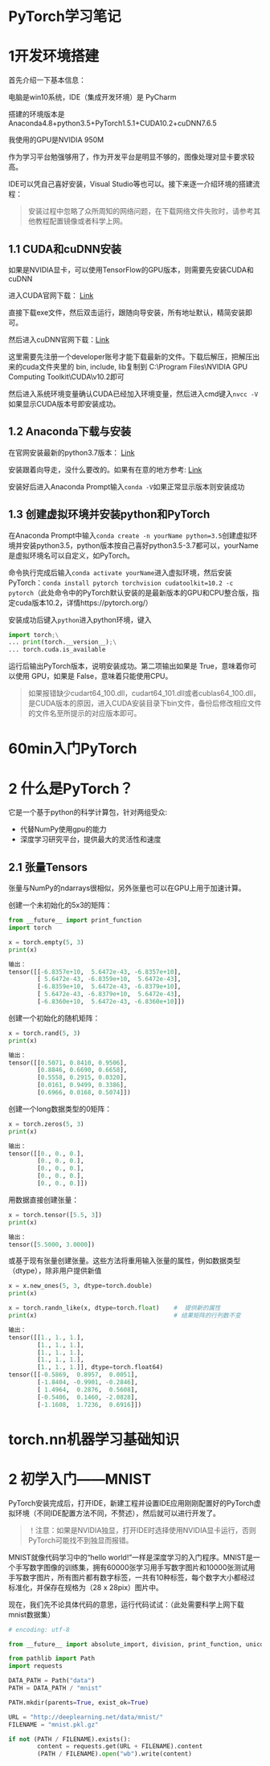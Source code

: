 # PyTorch学习笔记

# 1开发环境搭建

首先介绍一下基本信息：

电脑是win10系统，IDE（集成开发环境）是 PyCharm

搭建的环境版本是Anaconda4.8+python3.5+PyTorch1.5.1+CUDA10.2+cuDNN7.6.5

我使用的GPU是NVIDIA 950M

作为学习平台勉强够用了，作为开发平台是明显不够的，图像处理对显卡要求较高。

IDE可以凭自己喜好安装，Visual Studio等也可以。接下来逐一介绍环境的搭建流程：

>   安装过程中忽略了众所周知的网络问题，在下载网络文件失败时，请参考其他教程配置镜像或者科学上网。

## 1.1 CUDA和cuDNN安装

如果是NVIDIA显卡，可以使用TensorFlow的GPU版本，则需要先安装CUDA和cuDNN

进入CUDA官网下载： [Link](https://developer.nvidia.com/cuda-downloads)

直接下载exe文件，然后双击运行，跟随向导安装，所有地址默认，精简安装即可。

然后进入cuDNN官网下载：[Link](https://developer.nvidia.com/cudnn)

这里需要先注册一个developer账号才能下载最新的文件。下载后解压，把解压出来的cuda文件夹里的 bin, include, lib复制到 C:\Program Files\NVIDIA GPU Computing Toolkit\CUDA\v10.2即可

然后进入系统环境变量确认CUDA已经加入环境变量，然后进入cmd键入`nvcc -V`如果显示CUDA版本号即安装成功。

## 1.2 Anaconda下载与安装

在官网安装最新的python3.7版本： [Link](https://www.anaconda.com/distribution/#windows)

安装跟着向导走，没什么要改的。如果有在意的地方参考: [Link](https://docs.anaconda.com/anaconda/install/windows/)

安装好后进入Anaconda Prompt输入`conda -V`如果正常显示版本则安装成功

## 1.3 创建虚拟环境并安装python和PyTorch

在Anaconda Prompt中输入`conda create -n yourName python=3.5`创建虚拟环境并安装python3.5，python版本按自己喜好python3.5-3.7都可以，yourName是虚拟环境名可以自定义，如PyTorch。

命令执行完成后输入`conda activate yourName`进入虚拟环境，然后安装PyTorch：`conda install pytorch torchvision cudatoolkit=10.2 -c pytorch`（此处命令中的PyTorch默认安装的是最新版本的GPU和CPU整合版，指定cuda版本10.2，详情https://pytorch.org/）

安装成功后键入`python`进入python环境，键入

```python
import torch;\
... print(torch.__version__);\
... torch.cuda.is_available
```

运行后输出PyTorch版本，说明安装成功。第二项输出如果是 True，意味着你可以使用 GPU，如果是 False，意味着只能使用CPU。

>   如果报错缺少cudart64_100.dll，cudart64_101.dll或者cublas64_100.dll，是CUDA版本的原因，进入CUDA安装目录下bin文件，备份后修改相应文件的文件名至所提示的对应版本即可。

# 60min入门PyTorch

# 2 什么是PyTorch？

它是一个基于python的科学计算包，针对两组受众:

-   代替NumPy使用gpu的能力
-   深度学习研究平台，提供最大的灵活性和速度

## 2.1 张量Tensors

张量与NumPy的ndarrays很相似，另外张量也可以在GPU上用于加速计算。

创建一个未初始化的5x3的矩阵：

```python
from __future__ import print_function
import torch

x = torch.empty(5, 3)
print(x)

输出：
tensor([[-6.8357e+10,  5.6472e-43, -6.8357e+10],
        [ 5.6472e-43, -6.8359e+10,  5.6472e-43],
        [-6.8359e+10,  5.6472e-43, -6.8379e+10],
        [ 5.6472e-43, -6.8379e+10,  5.6472e-43],
        [-6.8360e+10,  5.6472e-43, -6.8360e+10]])
```

创建一个初始化的随机矩阵：

```python
x = torch.rand(5, 3)
print(x)

输出：
tensor([[0.5071, 0.8410, 0.9506],
        [0.8846, 0.6690, 0.6658],
        [0.5558, 0.2915, 0.0320],
        [0.0161, 0.9499, 0.3386],
        [0.6966, 0.0168, 0.5074]])
```

创建一个long数据类型的0矩阵：

```python
x = torch.zeros(5, 3)
print(x)

输出：
tensor([[0., 0., 0.],
        [0., 0., 0.],
        [0., 0., 0.],
        [0., 0., 0.],
        [0., 0., 0.]])
```

用数据直接创建张量：

```python
x = torch.tensor([5.5, 3])
print(x)

输出：
tensor([5.5000, 3.0000])
```

或基于现有张量创建张量。这些方法将重用输入张量的属性，例如数据类型（dtype），除非用户提供新值

```python
x = x.new_ones(5, 3, dtype=torch.double)
print(x)

x = torch.randn_like(x, dtype=torch.float)    #  提供新的属性
print(x)                                      # 结果矩阵的行列数不变

输出：
tensor([[1., 1., 1.],
        [1., 1., 1.],
        [1., 1., 1.],
        [1., 1., 1.],
        [1., 1., 1.]], dtype=torch.float64)
tensor([[-0.5869,  0.8957,  0.0051],
        [-1.8404, -0.9901, -0.2846],
        [ 1.4964,  0.2876,  0.5608],
        [-0.5406,  0.1460, -2.0828],
        [-1.1608,  1.7236,  0.6916]])
```

# torch.nn机器学习基础知识

# 2 初学入门——MNIST

PyTorch安装完成后，打开IDE，新建工程并设置IDE应用刚刚配置好的PyTorch虚拟环境（不同IDE配置方法不同，不赘述），然后就可以进行开发了。

>   ！注意：如果是NVIDIA独显，打开IDE时选择使用NVIDIA显卡运行，否则PyTorch可能找不到独显而报错。

MNIST就像代码学习中的“hello world!”一样是深度学习的入门程序。MNIST是一个手写数字图像的训练集，拥有60000张学习用手写数字图片和10000张测试用手写数字图片，所有图片都有数字标签，一共有10种标签，每个数字大小都经过标准化，并保存在规格为（28 x 28pix）图片中。

现在，我们先不论具体代码的意思，运行代码试试：（此处需要科学上网下载mnist数据集）

```python
# encoding: utf-8

from __future__ import absolute_import, division, print_function, unicode_literals

from pathlib import Path
import requests

DATA_PATH = Path("data")
PATH = DATA_PATH / "mnist"

PATH.mkdir(parents=True, exist_ok=True)

URL = "http://deeplearning.net/data/mnist/"
FILENAME = "mnist.pkl.gz"

if not (PATH / FILENAME).exists():
        content = requests.get(URL + FILENAME).content
        (PATH / FILENAME).open("wb").write(content)
```

